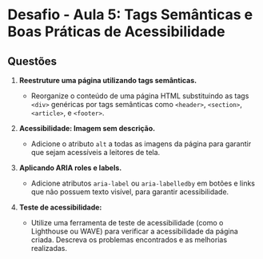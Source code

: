 # Desafio - Aula 5: Tags Semânticas e Boas Práticas de Acessibilidade

## Questões

1. **Reestruture uma página utilizando tags semânticas.**  
   - Reorganize o conteúdo de uma página HTML substituindo as tags `<div>` genéricas por tags semânticas como `<header>`, `<section>`, `<article>`, e `<footer>`.

2. **Acessibilidade: Imagem sem descrição.**  
   - Adicione o atributo `alt` a todas as imagens da página para garantir que sejam acessíveis a leitores de tela.

3. **Aplicando ARIA roles e labels.**  
   - Adicione atributos `aria-label` ou `aria-labelledby` em botões e links que não possuem texto visível, para garantir acessibilidade.

4. **Teste de acessibilidade:**  
   - Utilize uma ferramenta de teste de acessibilidade (como o Lighthouse ou WAVE) para verificar a acessibilidade da página criada. Descreva os problemas encontrados e as melhorias realizadas.
